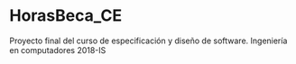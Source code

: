 # HorasBeca_CE
Proyecto final del curso de especificación y diseño de software. Ingeniería en computadores 2018-IS
